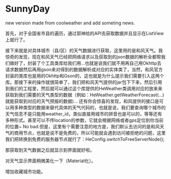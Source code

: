 # SunnyDay
new version made from coolweather and add someting news.

首先，对于全国省市县的遍历，通过郭神给的API去获取数据并且显示在ListView上就行了。

接下来就是对具体城市（县/区）的天气数据进行获取，这里用的是和风天气。我惊奇的发现，现在和风天气已经把网络请求以及获取到的json数据的解析全都帮我们做好了，封装了个工具类库给我们用...也就是说我们就不用再自己用Okhttp去请求数据然后再用gson来对得到的数据解析成对应的实体类了，当然，和风官方封装的类库也是用的Okhttp和Gson的，这也就是为什么提示我们需要引入这两个库。那接下来的操作就很简单了，我们把和风天气提供的jar包下下来，然后引用到我们的工程里，然后就可以通过这个库提供的HeWeather类调用对应的放来来获取到我们需要的天气类型的数据（例如：HeWeather.getWeatherForecast(...)就能获取到对应的天气预报的数据)...
还有你会惊喜的发现，和风提供的接口是可以用多种类型的数据来替代具体的天气代码的，也就是说，我们要查询哪个城市的天气信息不是只能用weather_id，类似直接用城市的拼音也是可以的，等等还有多种形式。甚至可以不传location的参数，它就会根据网络或者gps定位到你当前的位置~ No bad.但是，这里有个需要注意的地方是，我们默认去访问的是和风天气的商用节点，也就是说不是免费的，所以可能就会遇到访问被拒绝的问题，这里我们把转换到免费的服务器节点就行了：HeConfig.switchToFreeServerNode();

那获取到天气数据之后就显示到界面就好啦。

对天气显示界面稍微美化一下（Material化）。

增加收藏城市功能。

